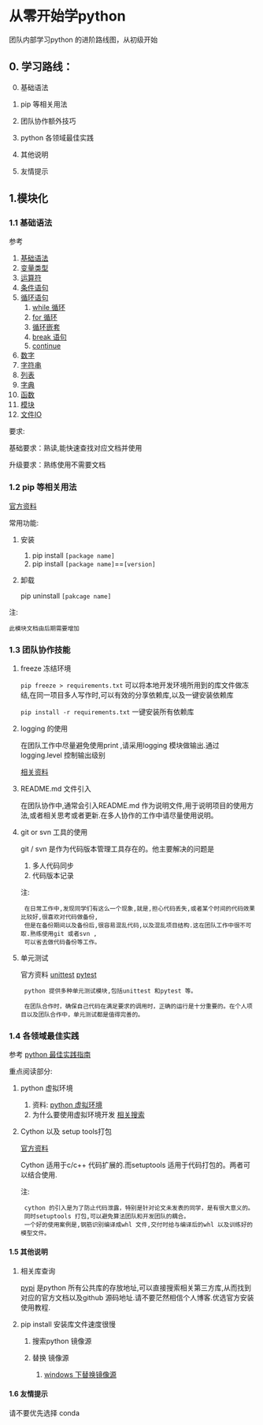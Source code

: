 # 从零开始学python

团队内部学习python 的进阶路线图，从初级开始

## 0. 学习路线：

0. 基础语法

0. pip 等相关用法

0. 团队协作额外技巧

0. python 各领域最佳实践

0. 其他说明

0. 友情提示

## 1.模块化

### 1.1 基础语法

参考

1. [基础语法](https://www.runoob.com/python/python-basic-syntax.html)
1. [变量类型](https://www.runoob.com/python/python-variable-types.html)
1. [运算符](https://www.runoob.com/python/python-operators.html)
1. [条件语句](https://www.runoob.com/python/python-if-statement.html)
1. [循环语句](https://www.runoob.com/python/python-loops.html)
    1. [while 循环](https://www.runoob.com/python/python-while-loop.html)
    1. [for 循环](https://www.runoob.com/python/python-for-loop.html)
    1. [循环嵌套](https://www.runoob.com/python/python-nested-loops.html)
    1. [break 语句](https://www.runoob.com/python/python-break-statement.html)
    1. [continue](https://www.runoob.com/python/python-continue-statement.html)
1. [数字](https://www.runoob.com/python/python-numbers.html)
1. [字符串](https://www.runoob.com/python/python-strings.html)
1. [列表](https://www.runoob.com/python/python-lists.html)
1. [字典](https://www.runoob.com/python/python-dictionary.html)
1. [函数](https://www.runoob.com/python/python-functions.html)
1. [模块](https://www.runoob.com/python/python-modules.html)
1. [文件IO](https://www.runoob.com/python/python-files-io.html)

要求:

基础要求：熟读,能快速查找对应文档并使用

升级要求：熟练使用不需要文档

### 1.2 pip 等相关用法

[官方资料](https://pip.pypa.io/en/stable/)

常用功能:

1. 安装
    
    1. pip install  `[package name]`
    1. pip install  `[package name]`==`[version]`
1. 卸载
    
    pip uninstall `[pakcage name]`

注:
    
    此模块文档由后期需要增加

### 1.3 团队协作技能

1. freeze 冻结环境
    
    `pip freeze > requirements.txt` 可以将本地开发环境所用到的库文件做冻结,在同一项目多人写作时,可以有效的分享依赖库,以及一键安装依赖库
    
    `pip install -r requirements.txt` 一键安装所有依赖库
    
    
1. logging 的使用
    
    在团队工作中尽量避免使用print ,请采用logging 模块做输出.通过logging.level 控制输出级别
    
    [相关资料](https://zhuanlan.zhihu.com/p/69071435)

1. README.md 文件引入
    
    在团队协作中,通常会引入README.md 作为说明文件,用于说明项目的使用方法,或者相关思考或者更新.在多人协作的工作中请尽量使用说明。

1. git or svn 工具的使用
    
    git / svn 是作为代码版本管理工具存在的。他主要解决的问题是
    
    1. 多人代码同步
    1. 代码版本记录
    
    注:
    
        在日常工作中,发现同学们有这么一个现象,就是,担心代码丢失,或者某个时间的代码效果比较好,很喜欢对代码做备份, 
        但是在备份期间以及备份后,很容易混乱代码,以及混乱项目结构.这在团队工作中很不可取.熟练使用git 或者svn ,
        可以省去做代码备份等工作。

1. 单元测试
    
    官方资料 [unittest](https://docs.python.org/3/library/unittest.html) [pytest](https://docs.pytest.org/en/latest/)
    
        python 提供多种单元测试模块,包括unittest 和pytest 等。
        
        在团队合作时，确保自己代码在满足要求的调用时，正确的运行是十分重要的。在个人项目以及团队合作中，单元测试都是值得完善的。
        
    
### 1.4 各领域最佳实践

参考
[python 最佳实践指南](https://pythonguidecn.readthedocs.io/zh/latest/)

重点阅读部分:

1. python 虚拟环境

    1. 资料:
        [python 虚拟环境](https://pythonguidecn.readthedocs.io/zh/latest/dev/virtualenvs.html#virtualenvironments-ref)
    1. 为什么要使用虚拟环境开发
        [相关搜索](https://zhuanlan.zhihu.com/p/108534526)
1. Cython 以及 setup tools打包
    
    [官方资料](https://pythonguidecn.readthedocs.io/zh/latest/scenarios/speed.html#id2)
    
    Cython 适用于c/c++ 代码扩展的.而setuptools 适用于代码打包的。两者可以结合使用.
    
    注:
        
        cython 的引入是为了防止代码泄露，特别是针对论文未发表的同学，是有很大意义的。
        同时setuptools 打包,可以避免算法团队和开发团队的耦合。
        一个好的使用案例是,钢筋识别编译成whl 文件,交付时给与编译后的whl 以及训练好的模型文件。

#### 1.5 其他说明        

1. 相关库查询
    
    [pypi](https://pypi.org/) 是python 所有公共库的存放地址,可以直接搜索相关第三方库,从而找到对应的官方文档以及github 源码地址.请不要茫然相信个人博客.优选官方安装使用教程.

1. pip install 安装库文件速度很慢

    1. 搜索python 镜像源
    2. 替换 镜像源
        
        1. [windows 下替换镜像源](https://blog.csdn.net/rainraincn/article/details/86687900)


#### 1.6 友情提示


请不要优先选择 conda